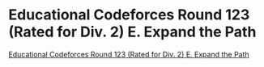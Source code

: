 # Educational Codeforces Round 123 (Rated for Div. 2) E. Expand the Path
[Educational Codeforces Round 123 (Rated for Div. 2) E. Expand the Path](https://aiwithcloud.com/2022/09/15/educational_codeforces_round_123_rated_for_div-_2_e-_expand_the_path/)
